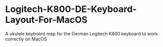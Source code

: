 # Logitech-K800-DE-Keyboard-Layout-For-MacOS
A ukulele keyboard map for the German Logitech K800 keyboard to work correctly on MacOS
